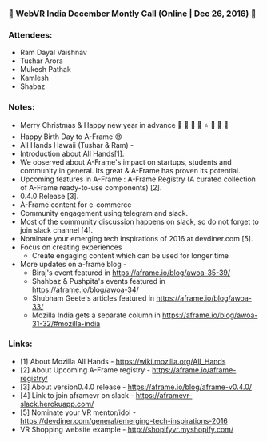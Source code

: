 ### :christmas_tree: WebVR India December Montly Call (Online | Dec 26, 2016) :christmas_tree:

### Attendees:
* Ram Dayal Vaishnav
* Tushar Arora
* Mukesh Pathak
* Kamlesh
* Shabaz

### Notes:
* Merry Christmas & Happy new year in advance :christmas_tree: :santa: :star2: :gift: :star: :dizzy: :gift: :confetti_ball:
* Happy Birth Day to A-Frame :heart_eyes:
* All Hands Hawaii (Tushar & Ram) -
 * Introduction about All Hands[1].
 * We observed about A-Frame's impact on startups, students and community in general. Its great & A-Frame has proven its potential.
 * Upcoming features in A-Frame : A-Frame Registry (A curated collection of A-Frame ready-to-use components) [2]. 
 * 0.4.0 Release [3].
 * A-Frame content for e-commerce
 * Community engagement using telegram and slack.
  * Most of the community discussion happens on slack, so do not forget to join slack channel [4].
* Nominate your emerging tech inspirations of 2016 at devdiner.com [5].
* Focus on creating experiences
  * Create engaging content which can be used for longer time
* More updates on a-frame blog -
  * Biraj's event featured in https://aframe.io/blog/awoa-35-39/
  * Shahbaz & Pushpita's events featured in https://aframe.io/blog/awoa-34/
  * Shubham Geete's articles featured in https://aframe.io/blog/awoa-33/
  * Mozilla India gets a separate column in https://aframe.io/blog/awoa-31-32/#mozilla-india
  
### Links:
* [1] About Mozilla All Hands - https://wiki.mozilla.org/All_Hands
* [2] About Upcoming A-Frame registry - https://aframe.io/aframe-registry/
* [3] About version0.4.0 release - https://aframe.io/blog/aframe-v0.4.0/
* [4] Link to join aframevr on slack - https://aframevr-slack.herokuapp.com/
* [5] Nominate your VR mentor/idol - https://devdiner.com/general/emerging-tech-inspirations-2016
* VR Shopping website example - http://shopifyvr.myshopify.com/ 
